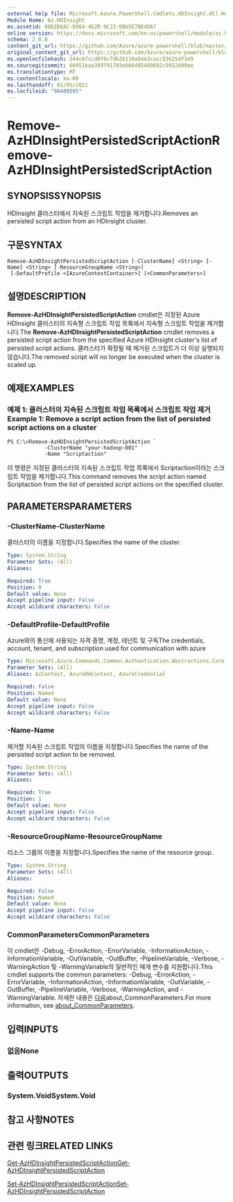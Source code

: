 ```yaml
---
external help file: Microsoft.Azure.PowerShell.Cmdlets.HDInsight.dll-Help.xml
Module Name: Az.HDInsight
ms.assetid: 08D1D6AC-D064-4E2D-9C22-0B65E7BE4DA7
online version: https://docs.microsoft.com/en-us/powershell/module/az.hdinsight/remove-azhdinsightpersistedscriptaction
schema: 2.0.0
content_git_url: https://github.com/Azure/azure-powershell/blob/master/src/HDInsight/HDInsight/help/Remove-AzHDInsightPersistedScriptAction.md
original_content_git_url: https://github.com/Azure/azure-powershell/blob/master/src/HDInsight/HDInsight/help/Remove-AzHDInsightPersistedScriptAction.md
ms.openlocfilehash: 344c6fccd0f6c7db26110a94e2cacc53625df3d9
ms.sourcegitcommit: 68451baa389791703e666d95469602c5652609ee
ms.translationtype: MT
ms.contentlocale: ko-KR
ms.lasthandoff: 01/05/2021
ms.locfileid: "98489595"
---
```

# <span data-ttu-id="b22ed-101">Remove-AzHDInsightPersistedScriptAction</span><span class="sxs-lookup"><span data-stu-id="b22ed-101">Remove-AzHDInsightPersistedScriptAction</span></span>

## <span data-ttu-id="b22ed-102">SYNOPSIS</span><span class="sxs-lookup"><span data-stu-id="b22ed-102">SYNOPSIS</span></span>
<span data-ttu-id="b22ed-103">HDInsight 클러스터에서 지속된 스크립트 작업을 제거합니다.</span><span class="sxs-lookup"><span data-stu-id="b22ed-103">Removes an persisted script action from an HDInsight cluster.</span></span>

## <span data-ttu-id="b22ed-104">구문</span><span class="sxs-lookup"><span data-stu-id="b22ed-104">SYNTAX</span></span>

```
Remove-AzHDInsightPersistedScriptAction [-ClusterName] <String> [-Name] <String> [-ResourceGroupName <String>]
 [-DefaultProfile <IAzureContextContainer>] [<CommonParameters>]
```

## <span data-ttu-id="b22ed-105">설명</span><span class="sxs-lookup"><span data-stu-id="b22ed-105">DESCRIPTION</span></span>
<span data-ttu-id="b22ed-106">**Remove-AzHDInsightPersistedScriptAction** cmdlet은 지정된 Azure HDInsight 클러스터의 지속형 스크립트 작업 목록에서 지속형 스크립트 작업을 제거합니다.</span><span class="sxs-lookup"><span data-stu-id="b22ed-106">The **Remove-AzHDInsightPersistedScriptAction** cmdlet removes a persisted script action from the specified Azure HDInsight cluster's list of persisted script actions.</span></span>
<span data-ttu-id="b22ed-107">클러스터가 확장될 때 제거된 스크립트가 더 이상 실행되지 않습니다.</span><span class="sxs-lookup"><span data-stu-id="b22ed-107">The removed script will no longer be executed when the cluster is scaled up.</span></span>

## <span data-ttu-id="b22ed-108">예제</span><span class="sxs-lookup"><span data-stu-id="b22ed-108">EXAMPLES</span></span>

### <span data-ttu-id="b22ed-109">예제 1: 클러스터의 지속된 스크립트 작업 목록에서 스크립트 작업 제거</span><span class="sxs-lookup"><span data-stu-id="b22ed-109">Example 1: Remove a script action from the list of persisted script actions on a cluster</span></span>
```
PS C:\>Remove-AzHDInsightPersistedScriptAction `
            -ClusterName "your-hadoop-001" `
            -Name "Scriptaction"
```

<span data-ttu-id="b22ed-110">이 명령은 지정된 클러스터의 지속된 스크립트 작업 목록에서 Scriptaction이라는 스크립트 작업을 제거합니다.</span><span class="sxs-lookup"><span data-stu-id="b22ed-110">This command removes the script action named Scriptaction from the list of persisted script actions on the specified cluster.</span></span>

## <span data-ttu-id="b22ed-111">PARAMETERS</span><span class="sxs-lookup"><span data-stu-id="b22ed-111">PARAMETERS</span></span>

### <span data-ttu-id="b22ed-112">-ClusterName</span><span class="sxs-lookup"><span data-stu-id="b22ed-112">-ClusterName</span></span>
<span data-ttu-id="b22ed-113">클러스터의 이름을 지정합니다.</span><span class="sxs-lookup"><span data-stu-id="b22ed-113">Specifies the name of the cluster.</span></span>

```yaml
Type: System.String
Parameter Sets: (All)
Aliases:

Required: True
Position: 0
Default value: None
Accept pipeline input: False
Accept wildcard characters: False
```

### <span data-ttu-id="b22ed-114">-DefaultProfile</span><span class="sxs-lookup"><span data-stu-id="b22ed-114">-DefaultProfile</span></span>
<span data-ttu-id="b22ed-115">Azure와의 통신에 사용되는 자격 증명, 계정, 테넌트 및 구독</span><span class="sxs-lookup"><span data-stu-id="b22ed-115">The credentials, account, tenant, and subscription used for communication with azure</span></span>

```yaml
Type: Microsoft.Azure.Commands.Common.Authentication.Abstractions.Core.IAzureContextContainer
Parameter Sets: (All)
Aliases: AzContext, AzureRmContext, AzureCredential

Required: False
Position: Named
Default value: None
Accept pipeline input: False
Accept wildcard characters: False
```

### <span data-ttu-id="b22ed-116">-Name</span><span class="sxs-lookup"><span data-stu-id="b22ed-116">-Name</span></span>
<span data-ttu-id="b22ed-117">제거할 지속된 스크립트 작업의 이름을 지정합니다.</span><span class="sxs-lookup"><span data-stu-id="b22ed-117">Specifies the name of the persisted script action to be removed.</span></span>

```yaml
Type: System.String
Parameter Sets: (All)
Aliases:

Required: True
Position: 1
Default value: None
Accept pipeline input: False
Accept wildcard characters: False
```

### <span data-ttu-id="b22ed-118">-ResourceGroupName</span><span class="sxs-lookup"><span data-stu-id="b22ed-118">-ResourceGroupName</span></span>
<span data-ttu-id="b22ed-119">리소스 그룹의 이름을 지정합니다.</span><span class="sxs-lookup"><span data-stu-id="b22ed-119">Specifies the name of the resource group.</span></span>

```yaml
Type: System.String
Parameter Sets: (All)
Aliases:

Required: False
Position: Named
Default value: None
Accept pipeline input: False
Accept wildcard characters: False
```

### <span data-ttu-id="b22ed-120">CommonParameters</span><span class="sxs-lookup"><span data-stu-id="b22ed-120">CommonParameters</span></span>
<span data-ttu-id="b22ed-121">이 cmdlet은 -Debug, -ErrorAction, -ErrorVariable, -InformationAction, -InformationVariable, -OutVariable, -OutBuffer, -PipelineVariable, -Verbose, -WarningAction 및 -WarningVariable의 일반적인 매개 변수를 지원합니다.</span><span class="sxs-lookup"><span data-stu-id="b22ed-121">This cmdlet supports the common parameters: -Debug, -ErrorAction, -ErrorVariable, -InformationAction, -InformationVariable, -OutVariable, -OutBuffer, -PipelineVariable, -Verbose, -WarningAction, and -WarningVariable.</span></span> <span data-ttu-id="b22ed-122">자세한 내용은 [다음](http://go.microsoft.com/fwlink/?LinkID=113216)about_CommonParameters.</span><span class="sxs-lookup"><span data-stu-id="b22ed-122">For more information, see [about_CommonParameters](http://go.microsoft.com/fwlink/?LinkID=113216).</span></span>

## <span data-ttu-id="b22ed-123">입력</span><span class="sxs-lookup"><span data-stu-id="b22ed-123">INPUTS</span></span>

### <span data-ttu-id="b22ed-124">없음</span><span class="sxs-lookup"><span data-stu-id="b22ed-124">None</span></span>

## <span data-ttu-id="b22ed-125">출력</span><span class="sxs-lookup"><span data-stu-id="b22ed-125">OUTPUTS</span></span>

### <span data-ttu-id="b22ed-126">System.Void</span><span class="sxs-lookup"><span data-stu-id="b22ed-126">System.Void</span></span>

## <span data-ttu-id="b22ed-127">참고 사항</span><span class="sxs-lookup"><span data-stu-id="b22ed-127">NOTES</span></span>

## <span data-ttu-id="b22ed-128">관련 링크</span><span class="sxs-lookup"><span data-stu-id="b22ed-128">RELATED LINKS</span></span>

[<span data-ttu-id="b22ed-129">Get-AzHDInsightPersistedScriptAction</span><span class="sxs-lookup"><span data-stu-id="b22ed-129">Get-AzHDInsightPersistedScriptAction</span></span>](./Get-AzHDInsightPersistedScriptAction.md)

[<span data-ttu-id="b22ed-130">Set-AzHDInsightPersistedScriptAction</span><span class="sxs-lookup"><span data-stu-id="b22ed-130">Set-AzHDInsightPersistedScriptAction</span></span>](./Set-AzHDInsightPersistedScriptAction.md)


